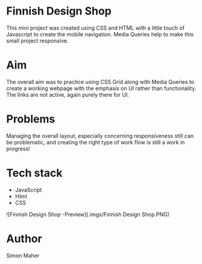 # Finnish Design Shop

This mini project was created using CSS and HTML with a little touch of Javascript to create the mobile navigation.
Media Queries help to make this small project responsive.

# Aim

The overall aim was to practice using CSS Grid along with Media Queries to create a working webpage with the emphasis on UI rather than functionality.
The links are not active, again purely there for UI.

# Problems

Managing the overall layout, especially concerning responsiveness still can be problematic, and creating the right type of work flow is still a work in progress!

# Tech stack

* JavaScript
* Html
* CSS

![Finnish Design Shop -Preview](.imgs/Finnish Design Shop.PNG)

# Author

Simon Maher